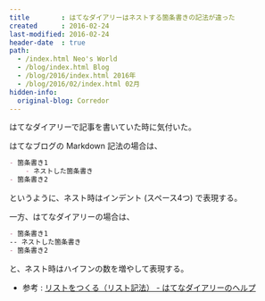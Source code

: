 ```yaml
---
title        : はてなダイアリーはネストする箇条書きの記法が違った
created      : 2016-02-24
last-modified: 2016-02-24
header-date  : true
path:
  - /index.html Neo's World
  - /blog/index.html Blog
  - /blog/2016/index.html 2016年
  - /blog/2016/02/index.html 02月
hidden-info:
  original-blog: Corredor
---
```


はてなダイアリーで記事を書いていた時に気付いた。

はてなブログの Markdown 記法の場合は、

```markdown
- 箇条書き1
    - ネストした箇条書き
- 箇条書き2
```

というように、ネスト時はインデント (スペース4つ) で表現する。

一方、はてなダイアリーの場合は、

```markdown
- 箇条書き1
-- ネストした箇条書き
- 箇条書き2
```

と、ネスト時はハイフンの数を増やして表現する。

- 参考 : [リストをつくる（リスト記法） - はてなダイアリーのヘルプ](http://hatenadiary.g.hatena.ne.jp/keyword/%E3%83%AA%E3%82%B9%E3%83%88%E3%82%92%E3%81%A4%E3%81%8F%E3%82%8B%EF%BC%88%E3%83%AA%E3%82%B9%E3%83%88%E8%A8%98%E6%B3%95%EF%BC%89)
